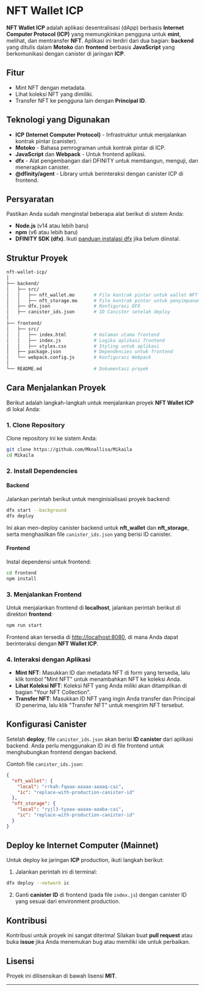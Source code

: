 

# NFT Wallet ICP

**NFT Wallet ICP** adalah aplikasi desentralisasi (dApp) berbasis **Internet Computer Protocol (ICP)** yang memungkinkan pengguna untuk **mint**, melihat, dan mentransfer **NFT**. Aplikasi ini terdiri dari dua bagian: **backend** yang ditulis dalam **Motoko** dan **frontend** berbasis **JavaScript** yang berkomunikasi dengan canister di jaringan **ICP**.

## Fitur
- Mint NFT dengan metadata.
- Lihat koleksi NFT yang dimiliki.
- Transfer NFT ke pengguna lain dengan **Principal ID**.

## Teknologi yang Digunakan

- **ICP (Internet Computer Protocol)** - Infrastruktur untuk menjalankan kontrak pintar (canister).
- **Motoko** - Bahasa pemrograman untuk kontrak pintar di ICP.
- **JavaScript** dan **Webpack** - Untuk frontend aplikasi.
- **dfx** - Alat pengembangan dari DFINITY untuk membangun, menguji, dan menerapkan canister.
- **@dfinity/agent** - Library untuk berinteraksi dengan canister ICP di frontend.

## Persyaratan

Pastikan Anda sudah menginstal beberapa alat berikut di sistem Anda:

- **Node.js** (v14 atau lebih baru)
- **npm** (v6 atau lebih baru)
- **DFINITY SDK (dfx)**. Ikuti [panduan instalasi dfx](https://smartcontracts.org/docs/quickstart/quickstart.html#download-and-install) jika belum diinstal.

## Struktur Proyek

```bash
nft-wallet-icp/
│
├── backend/
│   ├── src/
│   │   ├── nft_wallet.mo       # File kontrak pintar untuk wallet NFT
│   │   ├── nft_storage.mo      # File kontrak pintar untuk penyimpanan NFT
│   ├── dfx.json                # Konfigurasi DFX
│   ├── canister_ids.json       # ID Canister setelah deploy
│
├── frontend/
│   ├── src/
│   │   ├── index.html          # Halaman utama frontend
│   │   ├── index.js            # Logika aplikasi frontend
│   │   ├── styles.css          # Styling untuk aplikasi
│   ├── package.json            # Dependencies untuk frontend
│   └── webpack.config.js       # Konfigurasi Webpack
│
└── README.md                   # Dokumentasi proyek
```

## Cara Menjalankan Proyek

Berikut adalah langkah-langkah untuk menjalankan proyek **NFT Wallet ICP** di lokal Anda:

### 1. Clone Repository

Clone repository ini ke sistem Anda:

```bash
git clone https://github.com/Mknallisa/Mikaila
cd Mikaila
```

### 2. Install Dependencies

#### Backend

Jalankan perintah berikut untuk menginisialisasi proyek backend:

```bash
dfx start --background
dfx deploy
```

Ini akan men-deploy canister backend untuk **nft_wallet** dan **nft_storage**, serta menghasilkan file `canister_ids.json` yang berisi ID canister.

#### Frontend

Instal dependensi untuk frontend:

```bash
cd frontend
npm install
```

### 3. Menjalankan Frontend

Untuk menjalankan frontend di **localhost**, jalankan perintah berikut di direktori **frontend**:

```bash
npm run start
```

Frontend akan tersedia di [http://localhost:8080](http://localhost:8080), di mana Anda dapat berinteraksi dengan **NFT Wallet ICP**.

### 4. Interaksi dengan Aplikasi

- **Mint NFT**: Masukkan ID dan metadata NFT di form yang tersedia, lalu klik tombol "Mint NFT" untuk menambahkan NFT ke koleksi Anda.
- **Lihat Koleksi NFT**: Koleksi NFT yang Anda miliki akan ditampilkan di bagian "Your NFT Collection".
- **Transfer NFT**: Masukkan ID NFT yang ingin Anda transfer dan Principal ID penerima, lalu klik "Transfer NFT" untuk mengirim NFT tersebut.

## Konfigurasi Canister

Setelah **deploy**, file `canister_ids.json` akan berisi **ID canister** dari aplikasi backend. Anda perlu menggunakan ID ini di file frontend untuk menghubungkan frontend dengan backend.

Contoh file `canister_ids.json`:

```json
{
  "nft_wallet": {
    "local": "rrkah-fqaaa-aaaaa-aaaaq-cai",
    "ic": "replace-with-production-canister-id"
  },
  "nft_storage": {
    "local": "ryjl3-tyaaa-aaaaa-aaaba-cai",
    "ic": "replace-with-production-canister-id"
  }
}
```

## Deploy ke Internet Computer (Mainnet)

Untuk deploy ke jaringan **ICP** production, ikuti langkah berikut:

1. Jalankan perintah ini di terminal:

```bash
dfx deploy --network ic
```

2. Ganti **canister ID** di frontend (pada file `index.js`) dengan canister ID yang sesuai dari environment production.

## Kontribusi

Kontribusi untuk proyek ini sangat diterima! Silakan buat **pull request** atau buka **issue** jika Anda menemukan bug atau memiliki ide untuk perbaikan.

## Lisensi

Proyek ini dilisensikan di bawah lisensi **MIT**.

---

